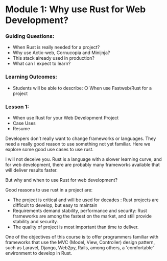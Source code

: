 # Module 1: Why use Rust for Web Development?

### Guiding Questions:
- When Rust is really needed for a project?
- Why use Actix-web, Cornucopia and Minijnja?
- This stack already used in production?
- What can I expect to learn?

### Learning Outcomes:
- Students will be able to describe:
○ When use Fastweb/Rust for a project

### Lesson 1:
- When use Rust for your Web Development Project
- Case Uses
- Resume



Developers don’t really want to change frameworks or languages. They need a really good
reason to use something not yet familiar.
Here we explore some good use cases to use rust.


I will not deceive you. Rust is a language with a slower learning curve, and for web development, there are probably many frameworks available that will deliver results faster.

But why and when to use Rust for web development?

Good reasons to use rust in a project are:

- The project is critical and will be used for decades : Rust projects are difficult to develop, but easy to maintain
- Requirements demand stability, performance and security: Rust frameworks are among the fastest on the market, and still provide stability and security. 
- The quality of project is most important than time to deliver. 

One of the objectives of this course is to offer programmers familiar with frameworks that use the MVC (Model, View, Controller) design pattern, such as Laravel, Django, Web2py, Rails, among others, a 'comfortable' environment to develop in Rust.

